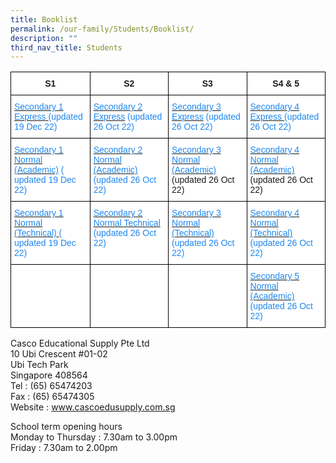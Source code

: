 ```yaml
---
title: Booklist
permalink: /our-family/Students/Booklist/
description: ""
third_nav_title: Students
---
```

<style type="text/css">
.tg  {border-collapse:collapse;border-spacing:0;}
.tg td{border-color:black;border-style:solid;border-width:1px;font-family:Arial, sans-serif;font-size:14px;
  overflow:hidden;padding:10px 5px;word-break:normal;}
.tg th{border-color:black;border-style:solid;border-width:1px;font-family:Arial, sans-serif;font-size:14px;
  font-weight:normal;overflow:hidden;padding:10px 5px;word-break:normal;}
.tg .tg-2g1l{background-color:#FFF;font-weight:bold;text-align:center;vertical-align:middle}
.tg .tg-7q4r{background-color:#FFF;color:#1E87F0;text-align:left;vertical-align:top}
.tg .tg-ktyi{background-color:#FFF;text-align:left;vertical-align:top}
.tg .tg-f4yw{background-color:#FFF;text-align:center;vertical-align:middle}
</style>
<table class="tg">
<thead>
  <tr>
    <th class="tg-2g1l">S1</th>
    <th class="tg-2g1l">S2</th>
    <th class="tg-2g1l">S3</th>
    <th class="tg-2g1l">S4 &amp; 5</th>
  </tr>
</thead>
<tbody>
  <tr>
    <td class="tg-7q4r"><a href="/files/Students/Booklist/Secondary%201%20Express%20updated%2019%20Dec.pdf"><span style="text-decoration:none;color:#1E87F0">Secondary 1 Express</span></a><a href="/files/Students/Booklist/Secondary%201%20Express%20updated%2019%20Dec.pdf"> </a>(updated 19 Dec 22)<br></td>
    <td class="tg-7q4r"><a href="/files/Students/Booklist/Secondary%202%20Express.pdf"><span style="text-decoration:none;color:#1E87F0">Secondary 2 Express</span></a> (updated 26 Oct 22)<br></td>
    <td class="tg-7q4r"><a href="/files/Students/Booklist/Secondary%203%20Express.pdf"><span style="text-decoration:none;color:#1E87F0">Secondary 3 Express</span></a> (updated 26 Oct 22)<br></td>
    <td class="tg-7q4r"><a href="/files/Students/Booklist/Secondary%204%20Express.pdf"><span style="text-decoration:none;color:#1E87F0">Secondary 4 Express </span></a>(updated 26 Oct 22)<br></td>
  </tr>
  <tr>
    <td class="tg-7q4r"><a href="/files/Students/Booklist/Secondary%201%20Normal%20Academic%20updated%2019%20Dec.pdf"><span style="text-decoration:none;color:#1E87F0">Secondary 1 Normal (Academic)</span></a>  ( updated 19 Dec 22)</td>
    <td class="tg-7q4r"><a href="/files/Students/Booklist/Secondary%202%20Normal%20Academic.pdf"><span style="text-decoration:none;color:#1E87F0">Secondary 2 Normal (Academic) </span></a> (updated 26 Oct 22)<br></td>
    <td class="tg-ktyi"> <a href="/files/Students/Booklist/Secondary%203%20Normal%20Academic.pdf"><span style="text-decoration:none;color:#1E87F0">Secondary 3 Normal (Academic) </span></a> (updated 26 Oct  22)<br></td>
    <td class="tg-ktyi"> <a href="/files/Students/Booklist/Secondary%204%20Normal%20Academic.pdf"><span style="text-decoration:none;color:#1E87F0">Secondary 4 Normal (Academic)</span></a> (updated 26 Oct 22)<br></td>
  </tr>
  <tr>
    <td class="tg-7q4r"><a href="/files/Students/Booklist/Secondary%201%20Normal%20Technical%20updated%2019%20Dec.pdf"><span style="text-decoration:none;color:#1E87F0">Secondary 1 Normal (Technical)</span></a><a href="/files/Students/Booklist/Secondary%201%20Normal%20Technical%20updated%2019%20Dec.pdf"> </a>( updated 19 Dec 22)<br></td>
    <td class="tg-7q4r"><a href="/files/Students/Booklist/Secondary%202%20Normal%20Technical.pdf"><span style="text-decoration:none;color:#1E87F0">Secondary 2 Normal Technical</span></a>  (updated 26 Oct 22)<br></td>
    <td class="tg-7q4r"><a href="/files/Students/Booklist/Secondary%203%20Normal%20Technical.pdf"><span style="text-decoration:none;color:#1E87F0">Secondary 3 Normal (Technical)</span></a> (updated 26 Oct 22)<br></td>
    <td class="tg-7q4r"><a href="/files/Students/Booklist/Secondary%204%20Normal%20Technical.pdf"><span style="text-decoration:none;color:#1E87F0">Secondary 4 Normal (Technical)</span></a> (updated 26 Oct 22)<br></td>
  </tr>
  <tr>
    <td class="tg-f4yw"> <br></td>
    <td class="tg-f4yw"> <br></td>
    <td class="tg-f4yw"> <br></td>
    <td class="tg-7q4r"><a href="/files/Students/Booklist/Secondary%205%20Normal%20Academic.pdf"><span style="text-decoration:none;color:#1E87F0"> Secondary 5 Normal (Academic)</span></a> (updated 26 Oct 22) </td>
  </tr>
</tbody>
</table>

Casco Educational Supply Pte Ltd  
10 Ubi Crescent #01-02  
Ubi Tech Park  
Singapore 408564  
Tel : (65) 65474203   
Fax : (65) 65474305  
Website : www.cascoedusupply.com.sg


School term opening hours   
Monday to Thursday : 7.30am to 3.00pm  
Friday : 7.30am to 2.00pm